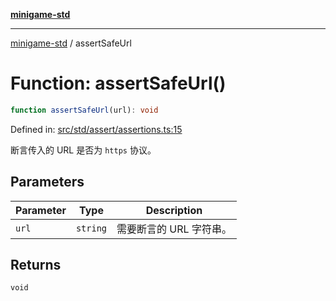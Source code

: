 [**minigame-std**](../README.md)

***

[minigame-std](../README.md) / assertSafeUrl

# Function: assertSafeUrl()

```ts
function assertSafeUrl(url): void
```

Defined in: [src/std/assert/assertions.ts:15](https://github.com/JiangJie/minigame-std/blob/ff3594872b1efbdbc13aabe99588385e855b50dc/src/std/assert/assertions.ts#L15)

断言传入的 URL 是否为 `https` 协议。

## Parameters

| Parameter | Type | Description |
| ------ | ------ | ------ |
| `url` | `string` | 需要断言的 URL 字符串。 |

## Returns

`void`
